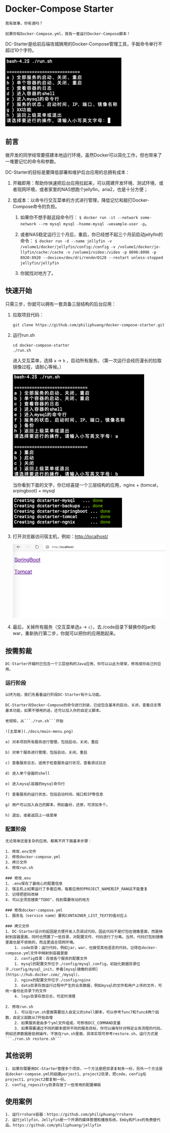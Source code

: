 # Docker-Compose Starter

```
我有故事，你有酒吗？

如果你有Docker-Compose.yml，我有一套运行Docker-Compose脚本！
```

DC-Starter是给前后端攻城狮用的Docker-Compose管理工具，手敲命令单行不超过10个字符。

![主菜单](./docs/main-menu.png)

## 前言

做开发的同学经常要搭建本地运行环境，虽然Docker可以简化工作，但也带来了一堆要记忆的命令和参数。

DC-Starter的目标是要降低部署和维护后台应用的总拥有成本：

  1. 开箱即用：帮助你快速把后台应用拉起来，可以搭建开发环境、测试环境、或者现网环境，或者家里的NAS想跑个jellyfin，aria2，也是十分方便；

  2. 低成本：以命令行交互菜单的方式进行管理，降低记忆和敲打Docker-Compose命令的负担。

     1. 如果你不想手敲这段命令行： ``` $ docker run -it --network some-network --rm mysql mysql -hsome-mysql -uexample-user -p ```。

     1. 或者NAS稳定运行三个月后，重启，你已经想不起三个月前启动jellyfin的命令： ``` $ docker run -d --name jellyfin -v /volume1/docker/jellyfin/config:/config -v /volume1/docker/je-llyfin/cache:/cache -v /volume1/video:/video -p 8096:8096 -p 8920:8920 --device=/dev/dri/renderD128 --restart unless-stopped jellyfin/jellyfin ```

     2. 你就找对地方了。

## 快速开始

只需三步，你就可以拥有一套具备三层结构的后台应用：

1. 拉取项目代码：

    ```
    git clone https://github.com/philiphuang/docker-compose-starter.git
    ```

2. 运行run.sh

    ```
    cd docker-compose-starter
    ./run.sh
    ```
    进入交互菜单，选择 ```a``` -> ```b``` ，启动所有服务。（第一次运行会经历漫长的拉取镜像过程，请耐心等候。）

    ![首次启动](docs/first-start.png)

    当你看到下面的文字，你已经喜提一个三层结构的应用，nginx + (tomcat，srpingboot) + mysql

    ![首次启动完成](docs/done-first-start.png)

3. 打开浏览器访问宿主机，例如：[http://localhost/](http://localhost/)

    ![主页](docs/home-page.png)

4. 最后，关掉所有服务（交互菜单选```a``` -> ```c```），去./code目录下替换你的jar和war，重新执行第二步，你就可以把你的应用跑起来。

## 按需剪裁

    DC-Starter开箱时已包含一个三层结构的Java应用，你可以以此为骨架，修改成你自己的应用。

### 运行阶段

    以终为始，我们先看看运行阶段DC-Starter有什么功能。

    DC-Starter对Docker-Compose的命令进行封装，已经包含基本的启动，关闭，查看日志等基本功能，如果不够用的话，还可以加入你的自定义脚本。

    老规矩，从```./run.sh```开始

    ![主菜单](./docs/main-menu.png)

    a) 对本项目所有服务进行管理，包括启动，关闭，重启

    b) 对单个服务进行管理，包括启动，关闭，重启

    c) 查看服务日志，适用于检查服务运行状况，查看调试日志

    d) 进入单个容器的shell

    e) 进入mysql容器的mysql命令行

    f) 查看服务的运行状态，包括启动时间，端口和IP等信息

    g) 用户可以加入自己的脚本，例如备份，还原，可添加多个。

    h) 退出，或者返回上一级菜单

### 配置阶段

    无论简单还是复杂的应用，都离不开下面基本步骤：

    1. 修改.env文件
    2. 修改docker-compose.yml
    3. 拷贝文件
    4. 修改run.sh

    ### 修改.env
    1. .env保存了最核心的配置信息
    2. 宿主机上如果运行了多套应用，每套应用的PROJECT_NAME和IP_RANGE不能重复
    3. 记得把密码改掉
    4. 可以全项目搜索"TODO"，找到需要改动的地方

    ### 修改docker-compose.yml
    1. 服务名（service name）要和CONTAINER_LIST_TEXT的值对应上

    ### 拷贝文件
    1. DC-Starter设计的起因是方便开发人员调试代码，因此代码不是打包在镜像里面，而是映射到容器里面，同时也预置了一些目录，对配置文件、代码进行了分离。当然，代码打包到镜像里面也是不拒绝的，而且更适合现网环境。
        1. code目录：运行代码，例如jar，war，也接受其他语言的代码，记得在docker-compose.yml文件中映射到容器里面
        2. config目录：存放各个服务的配置文件
        1. mysql的配置文件位于./config/mysql_config，初始化数据目录位于./config/mysql_init，参看[mysql镜像的说明](https://hub.docker.com/_/mysql)，
        2. nginx的配置文件位于./config/nginx
        3. data目录存放运行过程中产生的业务数据，例如mysql的文件和用户上传的文件，可统一备份此目录下的文件
        4. logs目录存放日志，可定时清理

    2. 修改run.sh
        1. 可以在run.sh里面需要加入自定义的shell脚本，可以参考func7和func8两个函数，自定义函数从7开始自增
        2. 如果服务是由多个yml文件组成，可修改DCC_COMMAND变量
        3. 如果需要通过不同的脚本提供不同的服务目标，你可以编写针对特定业务流程的代码，例如还原数据是低频操作，不放在run.sh里面，具体实现可参考restore.sh，运行方式是```./run.sh restore.sh```

## 其他说明

    1. 如果你需要用DC-Starter管理多个项目，一个方法是把目录复制多一份，另外一个方法是在docker-compose.yml同级建porject1、project2目录，把code，config在project1、project2都复制一份。
    2. config_repositry目录存放了一些常用的配置模板

## 使用案例
    1. 运行rrshare容器：https://github.com/philiphuang/rrshare
    2. 运行jellyfin，Jellyfin是一个开源的媒体管理和播放系统，Emby和Plex的免费替代品。https://github.com/philiphuang/jellyfin